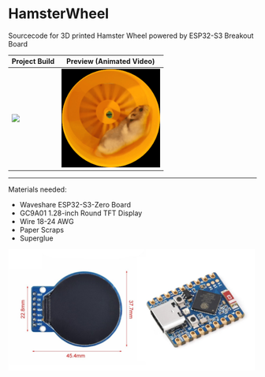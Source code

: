 # HamsterWheel
Sourcecode for 3D printed Hamster Wheel powered by ESP32-S3 Breakout Board

| Project Build | Preview (Animated Video) |
|---|---|
| <img src="Images/HamsterWheel.png" width="400"> | <img src="Images/Export_Hamster_5.gif" width="200"> |

___

Materials needed:

- Waveshare ESP32-S3-Zero Board
- GC9A01 1.28-inch Round TFT Display 
- Wire 18-24 AWG
- Paper Scraps
- Superglue

<img src="Images/Materials.jpg" width="500">
